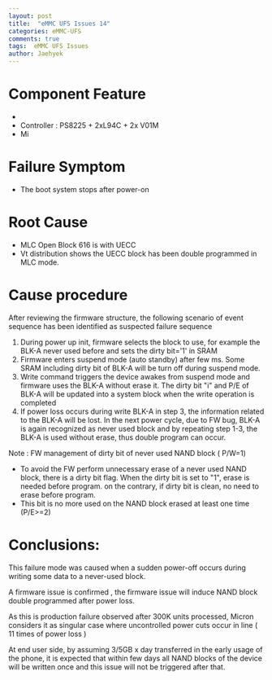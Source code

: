 ```yaml
---
layout: post
title:  "eMMC UFS Issues 14"
categories: eMMC-UFS
comments: true
tags:  eMMC UFS Issues
author: Jaehyek
---
```


# Component Feature
- 
- Controller : PS8225 + 2xL94C + 2x V01M
- Mi

# Failure Symptom
- The boot system  stops after power-on

# Root Cause
- MLC Open Block 616 is with UECC
- Vt distribution shows the UECC block has been double programmed in MLC mode.

# Cause procedure
After reviewing the firmware structure, the following scenario of event sequence has been identified as suspected failure sequence <br/>  


1. During power up init, firmware selects the block to use, for example the BLK-A never used before and sets the dirty bit='1' in SRAM
2. Firmware enters suspend mode (auto standby) after few ms. Some SRAM including dirty bit of BLK-A will be turn off during suspend mode.
3. Write command triggers the device awakes from suspend mode and firmware uses  the BLK-A without erase it. The dirty bit "i" and P/E of BLK-A will be updated into a system block when the write operation is completed
4. If power loss occurs during write BLK-A in step 3, the information related to the BLK-A will be lost. In the next power cycle, due to FW bug, BLK-A is again recognized as never used block and by repeating step 1-3, the BLK-A is used without erase, thus double program can occur.

Note : FW management of dirty bit of never used NAND block ( P/W=1) <br/> 
- To avoid the FW perform unnecessary erase of a never used NAND block, there is a dirty bit flag. When the dirty bit is set to "1", erase is needed before program. on the contrary, if dirty bit is clean, no need to erase before program.
- This bit is no more used on the NAND block erased at least one time (P/E>=2)


# Conclusions:
This failure mode was caused when a sudden power-off occurs during writing some data to a never-used block.

A firmware issue is confirmed , the firmware issue will induce NAND block double programmed after power loss.

As this is production failure observed after 300K units processed, Micron considers it as singular case where uncontrolled power cuts occur in line ( 11 times of power loss )

At end user side, by assuming 3/5GB x day transferred in the early usage of the phone, it is expected that within few days all NAND blocks of the device will be written once and this issue will not be triggered after that.

